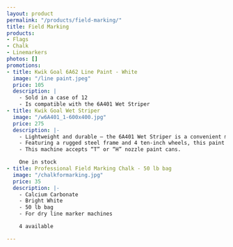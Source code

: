 ```yaml
---
layout: product
permalink: "/products/field-marking/"
title: Field Marking
products:
- Flags
- Chalk
- Linemarkers
photos: []
promotions:
- title: Kwik Goal 6A62 Line Paint - White
  image: "/line paint.jpeg"
  price: 105
  description: |
    - Sold in a case of 12
    - Is compatible with the 6A401 Wet Striper
- title: Kwik Goal Wet Striper
  image: "/w6A401_1-600x400.jpg"
  price: 275
  description: |-
    - Lightweight and durable – the 6A401 Wet Striper is a convenient machine that helps you paint a 2” to 4” line around your facility.
    - Featuring a rugged steel frame and 4 ten-inch wheels, this paint machine is designed to move around rough fields yet still produce clean lines.
    - This machine accepts “T” or “H” nozzle paint cans.

    One in stock
- title: Professional Field Marking Chalk - 50 lb bag
  image: "/chalkformarking.jpg"
  price: 35
  description: |-
    - Calcium Carbonate
    - Bright White
    - 50 lb bag
    - For dry line marker machines

    4 available

---
```

